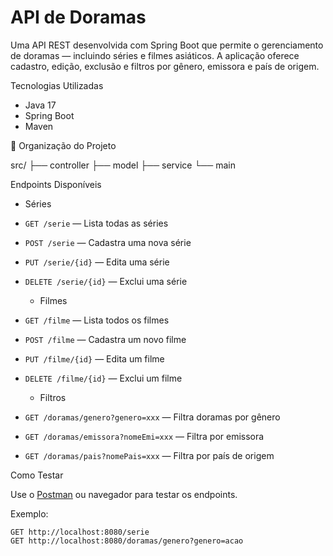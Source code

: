 # API de Doramas

Uma API REST desenvolvida com Spring Boot que permite o gerenciamento de doramas — incluindo séries e filmes asiáticos. A aplicação oferece cadastro, edição, exclusão e filtros por gênero, emissora e país de origem.

Tecnologias Utilizadas

- Java 17
- Spring Boot
- Maven

📂 Organização do Projeto

src/
├── controller
├── model
├── service
└── main


 Endpoints Disponíveis

  - Séries

- `GET /serie` — Lista todas as séries
- `POST /serie` — Cadastra uma nova série
- `PUT /serie/{id}` — Edita uma série
- `DELETE /serie/{id}` — Exclui uma série

  - Filmes

- `GET /filme` — Lista todos os filmes
- `POST /filme` — Cadastra um novo filme
- `PUT /filme/{id}` — Edita um filme
- `DELETE /filme/{id}` — Exclui um filme

  - Filtros

- `GET /doramas/genero?genero=xxx` — Filtra doramas por gênero
- `GET /doramas/emissora?nomeEmi=xxx` — Filtra por emissora
- `GET /doramas/pais?nomePais=xxx` — Filtra por país de origem

 Como Testar

Use o [Postman](https://www.postman.com/) ou navegador para testar os endpoints.

Exemplo:
```http
GET http://localhost:8080/serie
GET http://localhost:8080/doramas/genero?genero=acao
